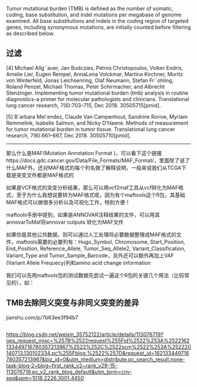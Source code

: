 Tumor mutational burden (TMB) is defined as the number of somatic, coding, base substitution, and indel
mutations per megabase of genome examined. All base substitutions and indels in the coding region of targeted genes, including synonymous mutations, are initially counted before filtering as described below.

## 过滤

[4] Michael Allg¨auer, Jan Budczies, Petros Christopoulos, Volker Endris, Amelie Lier, Eugen Rempel, AnnaLena Volckmar, Martina Kirchner, Moritz von Winterfeld, Jonas Leichsenring, Olaf Neumann, Stefan
Fr¨ohling, Roland Penzel, Michael Thomas, Peter Schirmacher, and Albrecht Stenzinger. Implementing
tumor mutational burden (tmb) analysis in routine diagnostics-a primer for molecular pathologists and
clinicians. Translational lung cancer research, 7(6):703–715, Dec 2018. 30505715[pmid].

[5] B´arbara Mel´endez, Claude Van Campenhout, Sandrine Rorive, Myriam Remmelink, Isabelle Salmon, and
Nicky D’Haene. Methods of measurement for tumor mutational burden in tumor tissue. Translational
lung cancer research, 7(6):661–667, Dec 2018. 30505710[pmid].

---

那么什么是MAF(Mutation Annotation Format )，可以看下这个链接https://docs.gdc.cancer.gov/Data/File_Formats/MAF_Format/，里面除了说了什么MAF外，还对MAF格式的每个列名做了解释说明，一般来说我们从TCGA下载是突变文件都是MAF格式的

如果是VCF格式的突变分析结果，那么可以用vcf2maf工具从vcf转化为MAF格式，至于为什么我想说要转为MAF格式呢，因为有个maftools这个R包，其基础MAF格式可以做很多分析以及可视化工作，特别方便！

maftools手册中提到，如果是ANNOVAR注释结果的文件，可以用其annovarToMaf将annovar outputs 转化为MAF文件

如果你是其他公共数据，则可以通过人工处理将必要数据整理成MAF格式的文件，maftools需要的必要列有：Hugo_Symbol, Chromosome, Start_Position, End_Position, Reference_Allele, Tumor_Seq_Allele2, Variant_Classification, Variant_Type and Tumor_Sample_Barcode，另外还可以额外再加上VAF (Variant Allele Frequecy)列和amino acid change information

我们可以先用maftools包的测试数据先尝试一遍这个R包的关键几个用法（比较常见的），如：


## TMB去除同义突变与非同义突变的差异
jianshu.com/p/7b63ee3f94b7


## 
https://blog.csdn.net/weixin_35752122/article/details/113076719?ops_request_misc=%257B%2522request%255Fid%2522%253A%2522162133449716780357213967%2522%252C%2522scm%2522%253A%252220140713.130102334.pc%255Fblog.%2522%257D&request_id=162133449716780357213967&biz_id=0&utm_medium=distribute.pc_search_result.none-task-blog-2~blog~first_rank_v2~rank_v29-15-113076719.pc_v2_rank_blog_default&utm_term=cnv-seq&spm=1018.2226.3001.4450
